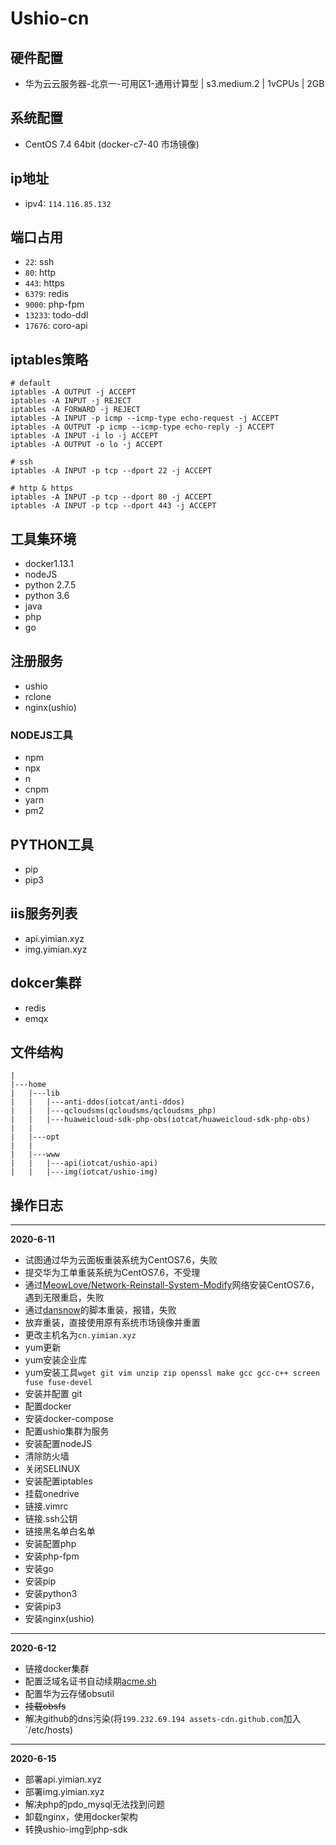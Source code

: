 # Ushio-cn

## 硬件配置
 - 华为云云服务器-北京一-可用区1-通用计算型 | s3.medium.2 | 1vCPUs | 2GB
 
## 系统配置
 - CentOS 7.4 64bit (docker-c7-40 市场镜像)

## ip地址
 - ipv4: `114.116.85.132`
 
## 端口占用
 - `22`: ssh
 - `80`: http
 - `443`: https
 - `6379`: redis
 - `9000`: php-fpm
 - `13233`: todo-ddl
 - `17676`: coro-api
 
## iptables策略
```iptables
# default
iptables -A OUTPUT -j ACCEPT
iptables -A INPUT -j REJECT
iptables -A FORWARD -j REJECT
iptables -A INPUT -p icmp --icmp-type echo-request -j ACCEPT
iptables -A OUTPUT -p icmp --icmp-type echo-reply -j ACCEPT
iptables -A INPUT -i lo -j ACCEPT
iptables -A OUTPUT -o lo -j ACCEPT

# ssh
iptables -A INPUT -p tcp --dport 22 -j ACCEPT

# http & https
iptables -A INPUT -p tcp --dport 80 -j ACCEPT
iptables -A INPUT -p tcp --dport 443 -j ACCEPT

```

## 工具集环境
 - docker1.13.1
 - nodeJS
 - python 2.7.5
 - python 3.6
 - java
 - php
 - go
 
## 注册服务
 - ushio
 - rclone
 - nginx(ushio)

### NODEJS工具
 - npm
 - npx
 - n
 - cnpm
 - yarn
 - pm2

## PYTHON工具
 - pip
 - pip3

## iis服务列表
 - api.yimian.xyz
 - img.yimian.xyz

## dokcer集群
 - redis
 - emqx


## 文件结构
```
|
|---home
|   |---lib
|   |   |---anti-ddos(iotcat/anti-ddos)
|   |   |---qcloudsms(qcloudsms/qcloudsms_php)
|   |   |---huaweicloud-sdk-php-obs(iotcat/huaweicloud-sdk-php-obs)
|   |
|   |---opt
|   |
|   |---www
|   |   |---api(iotcat/ushio-api)
|   |   |---img(iotcat/ushio-img)

```

## 操作日志
---------------------------------
**2020-6-11**   
 - 试图通过华为云面板重装系统为CentOS7.6，失败
 - 提交华为工单重装系统为CentOS7.6，不受理
 - 通过[MeowLove/Network-Reinstall-System-Modify](https://github.com/MeowLove/Network-Reinstall-System-Modify)网络安装CentOS7.6，遇到无限重启，失败
 - 通过[dansnow](https://zhujiwiki.com/13350/)的脚本重装，报错，失败
 - 放弃重装，直接使用原有系统市场镜像并重置
 - 更改主机名为`cn.yimian.xyz`
 - yum更新
 - yum安装企业库
 - yum安装工具`wget git vim unzip zip openssl make gcc gcc-c++ screen fuse fuse-devel`
 - 安装并配置 git
 - 配置docker
 - 安装docker-compose
 - 配置ushio集群为服务
 - 安装配置nodeJS
 - 清除防火墙
 - 关闭SELINUX
 - 安装配置iptables
 - 挂载onedrive
 - 链接.vimrc
 - 链接.ssh公钥
 - 链接黑名单白名单
 - 安装配置php
 - 安装php-fpm
 - 安装go
 - 安装pip
 - 安装python3
 - 安装pip3
 - 安装nginx(ushio)
 
 ----------------------------------------------
 **2020-6-12**   
 - 链接docker集群
 - 配置泛域名证书自动续期[acme.sh](https://github.com/acmesh-official/acme.sh)
 - 配置华为云存储obsutil
 - ~~挂载obsfs~~
 - 解决github的dns污染(将`199.232.69.194 assets-cdn.github.com`加入`/etc/hosts)
 ----------------------------------
 **2020-6-15**
 - 部署api.yimian.xyz
 - 部署img.yimian.xyz
 - 解决php的pdo_mysql无法找到问题
 - 卸载nginx，使用docker架构
 - 转换ushio-img到php-sdk
